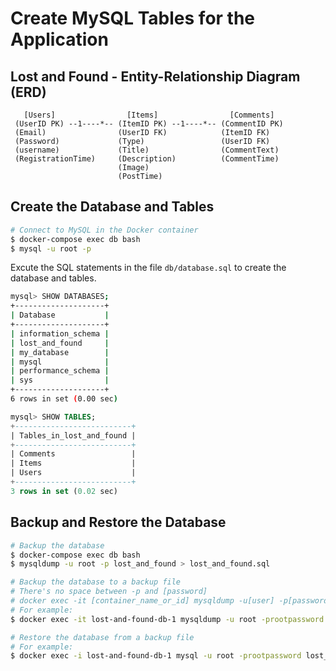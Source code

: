 # Create MySQL Tables for the Application

## Lost and Found - Entity-Relationship Diagram (ERD)

```
   [Users]                [Items]                [Comments]
 (UserID PK) --1----*-- (ItemID PK) --1----*-- (CommentID PK)
 (Email)                (UserID FK)            (ItemID FK)
 (Password)             (Type)                 (UserID FK)
 (username)             (Title)                (CommentText)
 (RegistrationTime)     (Description)          (CommentTime)
                        (Image)
                        (PostTime)
```

## Create the Database and Tables

```bash
# Connect to MySQL in the Docker container
$ docker-compose exec db bash
$ mysql -u root -p
```

Excute the SQL statements in the file `db/database.sql` to create the database and tables.


```bash
mysql> SHOW DATABASES;
+--------------------+
| Database           |
+--------------------+
| information_schema |
| lost_and_found     |
| my_database        |
| mysql              |
| performance_schema |
| sys                |
+--------------------+
6 rows in set (0.00 sec)
```

```sql
mysql> SHOW TABLES;
+--------------------------+
| Tables_in_lost_and_found |
+--------------------------+
| Comments                 |
| Items                    |
| Users                    |
+--------------------------+
3 rows in set (0.02 sec)
```

## Backup and Restore the Database

```bash
# Backup the database
$ docker-compose exec db bash
$ mysqldump -u root -p lost_and_found > lost_and_found.sql
```

```bash
# Backup the database to a backup file
# There's no space between -p and [password]
# docker exec -it [container_name_or_id] mysqldump -u[user] -p[password] [database_name] > [backup_file_name].sql
# For example:
$ docker exec -it lost-and-found-db-1 mysqldump -u root -prootpassword lost_and_found > ./db/backup-lost-and-found-20231204.sql
```

```bash
# Restore the database from a backup file
# For example:
$ docker exec -i lost-and-found-db-1 mysql -u root -prootpassword lost_and_found < ./db/backup-lost-and-found-20231204.sql
```
